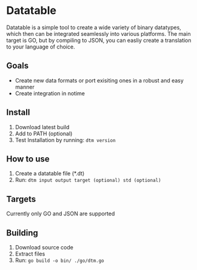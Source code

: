 # Datatable
Datatable is a simple tool to create a wide variety of binary datatypes, which then can be integrated seamlessly into various platforms.
The main target is GO, but by compiling to JSON, you can easliy create a translation to your language of choice.

## Goals
- Create new data formats or port exisiting ones in a robust and easy manner
- Create integration in notime

## Install
1. Download latest build
2. Add to PATH (optional)
3. Test Installation by running: `dtm version`

## How to use
1. Create a datatable file (*.dt)
2. Run: `dtm input output target (optional) std (optional)`

## Targets
Currently only GO and JSON are supported

## Building
1. Download source code
2. Extract files
3. Run: `go build -o bin/ ./go/dtm.go`
